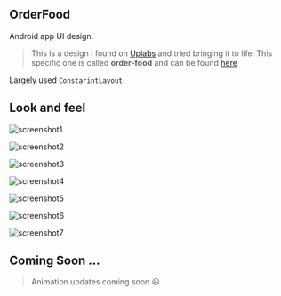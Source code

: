 ## OrderFood
Android app UI design.

> This is a design I found on [Uplabs](https://uplabs.com) and tried bringing it to life. This specific one is called **order-food** and can be found [here](https://www.uplabs.com/posts/order-food)

Largely used `ConstarintLayout`

## Look and feel
![screenshot1](screenshots/screenshot1.png)

![screenshot2](screenshots/screenshot2.png)

![screenshot3](screenshots/screenshot3.png)

![screenshot4](screenshots/screenshot4.png)

![screenshot5](screenshots/screenshot5.png)

![screenshot6](screenshots/screenshot6.png)

![screenshot7](screenshots/screenshot7.png)

## Coming Soon ...
>Animation updates coming soon :smiley: